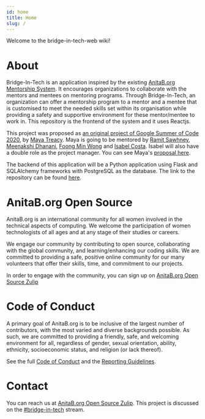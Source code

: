 ```yaml
---
id: home
title: Home
slug: /
---
```


Welcome to the bridge-in-tech-web wiki!

# About

Bridge-In-Tech is an application inspired by the existing [AnitaB.org Mentorship System](https://github.com/anitab-org/mentorship-backend/wiki). It encourages organizations to collaborate with the mentors and mentees on mentoring programs. Through Bridge-In-Tech, an organization can offer a mentorship program to a mentor and a mentee that is customised to meet the needed skills set within its organisation while providing a safety and supportive environment for these mentor/mentee to work in. This repository is the frontend of the system and it uses Reactjs.

This project was proposed as [an original project of Google Summer of Code 2020](https://summerofcode.withgoogle.com/organizations/4752039663370240/), by [Maya Treacy](https://github.com/mtreacy002). Maya is going to be mentored by [Ramit Sawhney](https://github.com/ramitsawhney27), [Meenakshi Dhanani](https://github.com/meenakshi-dhanani), [Foong Min Wong](https://github.com/foongminwong) and [Isabel Costa](https://github.com/isabelcosta). Isabel will also have a double role as the project manager. You can see Maya's [proposal here](https://docs.google.com/document/d/1ZZCOoWdn2yb6N3qrrgK0SRDQPcx2Pp7kz3yDXDRSHUs/edit#heading=h.h1xuf6xi92mt).

The backend of this application will be a Python application using Flask and SQLAlchemy frameworks with PostgreSQL as the database. The link to the repository can be found [here](https://github.com/anitab-org/bridge-in-tech-backend).

# AnitaB.org Open Source

AnitaB.org is an international community for all women involved in the technical aspects of computing. We welcome the participation of women technologists of all ages and at any stage of their studies or careers.

We engage our community by contributing to open source, collaborating with the global community, and learning/enhancing our coding skills. We are committed to providing a safe, positive online community for our many volunteers that offer their skills, time, and commitment to our projects.

In order to engage with the community, you can sign up on [AnitaB.org Open Source Zulip](https://anitab-org.zulipchat.com/)

# Code of Conduct

A primary goal of AnitaB.org is to be inclusive of the largest number of contributors, with the most varied and diverse backgrounds possible. As such, we are committed to providing a friendly, safe, and welcoming environment for all, regardless of gender, sexual orientation, ability, ethnicity, socioeconomic status, and religion (or lack thereof).

See the full [Code of Conduct](https://github.com/anitab-org/bridge-in-tech-backend/blob/develop/.github/CODE_OF_CONDUCT.md) and the [Reporting Guidelines](https://github.com/anitab-org/bridge-in-tech-backend/blob/develop/.github/REPORTING_GUIDELINES.md).

# Contact

You can reach us at [AnitaB.org Open Source Zulip](https://anitab-org.zulipchat.com/#narrow/stream/237630-bridge-in-tech). This project is discussed on the [#bridge-in-tech](https://anitab-org.zulipchat.com/#narrow/stream/237630-bridge-in-tech) stream.
